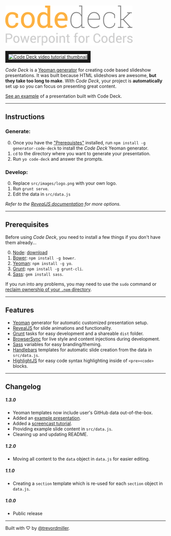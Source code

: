 ![Code Deck - Powerpoint for Coders](readme-images/logo.png)

<a href="http://www.youtube.com/watch?feature=player_embedded&v=VIn185iE5w
" target="_blank"><img src="http://img.youtube.com/vi/VIn185iE5w/0.jpg"
alt="Code Deck video tutorial thumbnail" width="240" height="180" border="10" /></a>

_Code Deck_ is a [Yeoman generator](http://yeoman.io/) for creating code based slideshow presentations. It was built because HTML slideshows are awesome, **but they take too long to make**. With _Code Deck_, your project is **automatically** set up so you can focus on presenting great content.

[See an example](http://trevordmiller.github.io/code-deck-example) of a presentation built with Code Deck.



-------------------------------------------------------



## Instructions

### **Generate**:

0. Once you have the ["Prerequistes"](#prerequisites) installed, run `npm install -g generator-code-deck` to install the _Code Deck_ Yeoman generator.
0. `cd` to the directory where you want to generate your presentation.
0. Run `yo code-deck` and answer the prompts.

### **Develop**:

0. Replace `src/images/logo.png` with your own logo.
0. Run `grunt serve`.
0. Edit the data in `src/data.js`

_Refer to the [RevealJS documentation](https://github.com/hakimel/reveal.js) for more options._



-------------------------------------------------------



## Prerequisites

Before using _Code Deck_, you need to install a few things if you don't have them already...

0. [Node](http://nodejs.org/): [download](http://nodejs.org/)
0. [Bower](http://bower.io/): `npm install -g bower`.
0. [Yeoman](http://yeoman.io/): `npm install -g yo`.
0. [Grunt](http://gruntjs.com/): `npm install -g grunt-cli`.
0. [Sass](http://sass-lang.com/): `gem install sass`.

If you run into any problems, you may need to use the `sudo` command or [reclaim ownership of your `.npm` directory](http://stackoverflow.com/questions/16151018/npm-throws-error-without-sudo).



-------------------------------------------------------



## Features

- [Yeoman](http://yeoman.io/) generator for automatic customized presentation setup.
- [RevealJS](http://lab.hakim.se/reveal-js/#/) for slide animations and functionality.
- [Grunt](http://gruntjs.com/) tasks for easy development and a shareable `dist` folder.
- [BrowserSync](http://www.browsersync.io/) for live style and content injections during development.
- [Sass](http://sass-lang.com/) variables for easy branding/theming.
- [Handlebars](http://handlebarsjs.com/) templates for automatic slide creation from the data in `src/data.js`.
- [HighlightJS](https://highlightjs.org/) for easy code syntax highlighting inside of `<pre><code>` blocks.



-------------------------------------------------------



## Changelog

##### 1.3.0

- Yeoman templates now include user's GitHub data out-of-the-box.
- Added an [example presentation](http://trevordmiller.github.io/code-deck-example).
- Added a [screencast tutorial](http://youtu.be/-VIn185iE5w).
- Providing example slide content in `src/data.js`.
- Cleaning up and updating README.

##### 1.2.0

- Moving all content to the `data` object in `data.js` for easier editing.

##### 1.1.0

- Creating a `section` template which is re-used for each `section` object in `data.js`.

##### 1.0.0

- Public release



-------------------------------------------------------



Built with ♡ by [@trevordmiller](http://www.trevordmiller.com).
